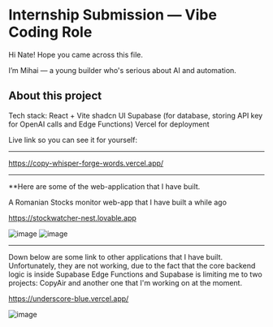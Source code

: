 # Internship Submission — Vibe Coding Role
Hi Nate! Hope you came across this file.

I’m Mihai — a young builder who's serious about AI and automation. 

## About this project

Tech stack:
React + Vite
shadcn UI
Supabase (for database, storing API key for OpenAI calls and  Edge Functions)
Vercel for deployment

Live link so you can see it for yourself:

------

https://copy-whisper-forge-words.vercel.app/

------

**Here are some of the web-application that I have built.

A Romanian Stocks monitor web-app that I have built a while ago

https://stockwatcher-nest.lovable.app

![image](https://github.com/user-attachments/assets/19b5031a-f339-4c87-b4fb-739bf226fb0f)
![image](https://github.com/user-attachments/assets/1677ef7b-f655-497c-92cb-63517226a232)


------
Down below are some link to other applications that I have built. Unfortunately, they are not working, due to the fact that the core backend logic is inside Supabase Edge Functions and Supabase is limiting me to two projects: CopyAir and another one that I'm working on at the moment.


https://underscore-blue.vercel.app/

![image](https://github.com/user-attachments/assets/1ed4edc8-569f-410e-a006-bf304f9c461a)


